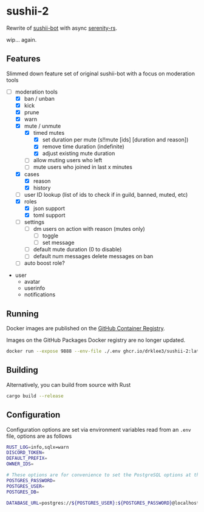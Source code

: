# sushii-2

Rewrite of [sushii-bot](https://github.com/drklee3/sushii-bot) with async
[serenity-rs](https://github.com/serenity-rs/serenity/).

wip... again.

## Features

Slimmed down feature set of original sushii-bot with a focus on moderation tools

-   [ ] moderation tools
    -   [x] ban / unban
    -   [x] kick
    -   [x] prune
    -   [x] warn
    -   [x] mute / unmute
        -   [x] timed mutes
            -   [x] set duration per mute (s!!mute [ids] [duration and reason])
            -   [x] remove time duration (indefinite)
            -   [x] adjust existing mute duration
        -   [ ] allow muting users who left
        -   [ ] mute users who joined in last x minutes
    -   [x] cases
        -   [x] reason
        -   [x] history
    -   [ ] user ID lookup (list of ids to check if in guild, banned, muted, etc)
    -   [x] roles
        -   [x] json support
        -   [x] toml support
    -   [ ] settings
        -   [ ] dm users on action with reason (mutes only)
            -   [ ] toggle
            -   [ ] set message
        -   [ ] default mute duration (0 to disable)
        -   [ ] default num messages delete messages on ban
    -   [ ] auto boost role?
-   user
    -   avatar
    -   userinfo
    -   notifications

## Running

Docker images are published on the [GitHub Container Registry](https://github.com/users/drklee3/packages/container/package/sushii-2).

Images on the GitHub Packages Docker registry are no longer updated.

```bash
docker run --expose 9888 --env-file ./.env ghcr.io/drklee3/sushii-2:latest
```

## Building

Alternatively, you can build from source with Rust

```bash
cargo build --release
```

## Configuration

Configuration options are set via environment variables read from an `.env`
file, options are as follows

```bash
RUST_LOG=info,sqlx=warn
DISCORD_TOKEN=
DEFAULT_PREFIX=
OWNER_IDS=

# These options are for convenience to set the PostgreSQL options at the same time
POSTGRES_PASSWORD=
POSTGRES_USER=
POSTGRES_DB=

DATABASE_URL=postgres://${POSTGRES_USER}:${POSTGRES_PASSWORD}@localhost:5432/${POSTGRES_DB}
```
